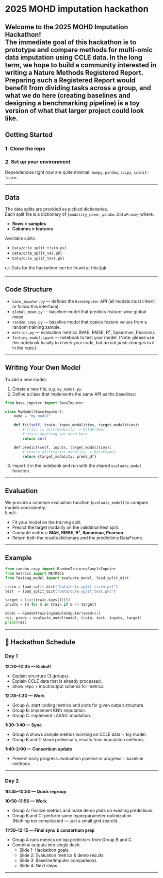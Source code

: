 # 2025 MOHD imputation hackathon

Welcome to the 2025 MOHD Imputation Hackathon!  
The immediate goal of this hackathon is to prototype and compare methods for **multi-omic data imputation** using CCLE data. In the long term, we hope to build a community interested in writing a **Nature Methods Registered Report**. Preparing such a Registered Report would benefit from dividing tasks across a group, and what we do here (creating baselines and designing a benchmarking pipeline) is a toy version of what that larger project could look like.
---

##  Getting Started

### 1. Clone the repo


### 2. Set up your environment

Dependencies right now are quite minimal: `numpy`, `pandas`, `scipy`, `scikit-learn`.

---

## Data
The data splits are provided as pickled dictionaries.  
Each split file is a dictionary of `{modality_name: pandas.DataFrame}` where:

- **Rows = samples**  
- **Columns = features**

Available splits:

- `Data/ccle_split_train.pkl`
- `Data/ccle_split_val.pkl`
- `Data/ccle_split_test.pkl`

👉 Data for the hackathon can be found at this [link](https://drive.google.com/drive/folders/1w8rro2Vhynnf2uiqLOgXwOFBfgRk2SQm?usp=sharing)

---
## Code Structure

- `base_imputer.py` — defines the `BaseImputer` API (all models must inherit or follow this interface).
- `global_mean.py` — baseline model that predicts feature-wise global mean.
- `random_copy.py` — baseline model that copies feature values from a random training sample.
- `metrics.py` — evaluation metrics (MAE, RMSE, R², Spearman, Pearson).
- `Testing_model.ipynb` — notebook to test your model. (Note: please use this notebook locally to check your code, but *do not push changes* to it in the repo.)

---

## Writing Your Own Model

To add a new model:

1. Create a new file, e.g. `my_model.py`.
2. Define a class that implements the same API as the baselines:

```python
from base_imputer import BaseImputer

class MyModel(BaseImputer):
    name = "my_model"

    def fit(self, train, input_modalities, target_modalities):
        # train is dict[modality -> DataFrame]
        # store anything you need here
        return self

    def predict(self, inputs, target_modalities):
        # return dict[target_modality -> DataFrame]
        return {target_modality: preds_df}
```

3. Import it in the notebook and run with the shared `evaluate_model` function.

---

## Evaluation

We provide a common evaluation function (`evaluate_model`) to compare models consistently.  
It will:

- Fit your model on the training split.
- Predict the target modality on the validation/test split.
- Compute metrics: **MAE, RMSE, R², Spearman, Pearson**.
- Return both the results dictionary and the predictions DataFrame.

---

## Example

```python
from random_copy import RandomTrainingSampleImputer
from metrics import METRICS
from Testing_model import evaluate_model, load_split_dict

train = load_split_dict("Data/ccle_split_train.pkl")
test  = load_split_dict("Data/ccle_split_test.pkl")

target = list(train.keys())[0]
inputs = [m for m in train if m != target]

model = RandomTrainingSampleImputer(seed=42)
res, preds = evaluate_model(model, train, test, inputs, target)
print(res)
```

---

## 📅 Hackathon Schedule

### Day 1

**12:20–12:35 — Kickoff**

- Explain structure (3 groups).
- Explain CCLE data that is already processed.
- Show repo + input/output schema for metrics.

**12:35–1:30 — Work**

- Group A: start coding metrics and plots for given output structure.
- Group B: implement KNN imputation.
- Group C: implement LASSO imputation.

**1:30–1:40 — Sync**

- Group A shows sample metrics working on CCLE data + toy model.
- Group B and C share preliminary results from imputation methods.

**1:40–2:00 — Consortium update**

- Present early progress: evaluation pipeline in progress + baseline methods.

---

### Day 2

**10:45–10:50 — Quick regroup**

**10:50–11:50 — Work**

- Group A: finalize metrics and make demo plots on existing predictions.
- Group B and C: perform some hyperparameter optimization  
  (Nothing too complicated — just a small grid search).

**11:50–12:15 — Final sync & consortium prep**

- Group A runs metrics on top predictors from Group B and C.
- Combine outputs into single deck:
  - Slide 1: Hackathon goals
  - Slide 2: Evaluation metrics & demo results
  - Slide 3: Baseline/imputer comparisons
  - Slide 4: Next steps

---

